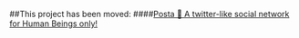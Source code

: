 ##This project has been moved:
####[Posta 📢 A twitter-like social network for Human Beings only!](https://github.com/JuanuMusic/posta)